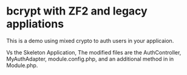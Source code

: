 bcrypt with ZF2 and legacy appliations
=======================

This is a demo using mixed crypto to auth users in your applicaion.

Vs the Skeleton Application, The modified files are the AuthController, MyAuthAdapter, module.config.php, and an additional method in in Module.php.
